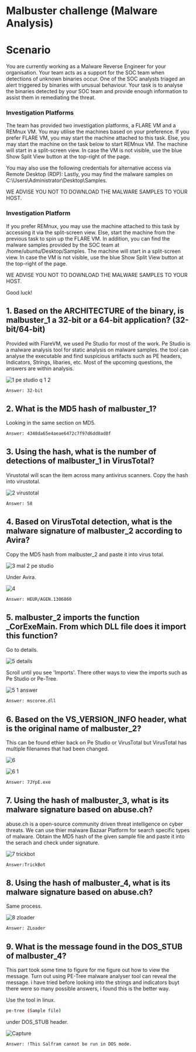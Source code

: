 # Malbuster challenge (Malware Analysis) 

# Scenario 
You are currently working as a Malware Reverse Engineer for your organisation. Your team acts as a support for the SOC team when detections of unknown binaries occur. One of the SOC analysts triaged an alert triggered by binaries with unusual behaviour. Your task is to analyse the binaries detected by your SOC team and provide enough information to assist them in remediating the threat.

### Investigation Platforms
The team has provided two investigation platforms, a FLARE VM and a REMnux VM. You may utilise the machines based on your preference.﻿
If you prefer FLARE VM, you may start the machine attached to this task. Else, you may start the machine on the task below to start REMnux VM.
The machine will start in a split-screen view. In case the VM is not visible, use the blue Show Split View button at the top-right of the page.

You may also use the following credentials for alternative access via Remote Desktop (RDP):
Lastly, you may find the malware samples on C:\Users\Administrator\Desktop\Samples. 

WE ADVISE YOU NOT TO DOWNLOAD THE MALWARE SAMPLES TO YOUR HOST.

### Investigation Platform

If you prefer REMnux, you may use the machine attached to this task by accessing it via the split-screen view.
Else, start the machine from the previous task to spin up the FLARE VM.
In addition, you can find the malware samples provided by the SOC team at /home/ubuntu/Desktop/Samples. 
The machine will start in a split-screen view. In case the VM is not visible, use the blue Show Split View button at the top-right of the page.

WE ADVISE YOU NOT TO DOWNLOAD THE MALWARE SAMPLES TO YOUR HOST.

Good luck!﻿

## 1. Based on the ARCHITECTURE of the binary, is malbuster_1 a 32-bit or a 64-bit application? (32-bit/64-bit)

Provided with FlareVM, we used Pe Studio for most of the work. Pe Studio is a malware analysis tool for static analysis on malware samples. the tool can analyse the executable and find suspicious artifacts such as PE headers, Indicators, Strings, libaries, etc. Most of the upcoming questions, the answers are within analysis. 

![1 pe studio q 1 2](https://github.com/Nath28m/CTF-writeups-tryhackme/assets/115990830/2271631b-75fc-4331-9083-5aac45a6307b)

```bash
Answer: 32-bit
```

## 2. What is the MD5 hash of malbuster_1?

Looking in the same section on MD5.

```bash
Answer: 4348da65e4aeae6472c7f97d6dd8ad8f
```

## 3. Using the hash, what is the number of detections of malbuster_1 in VirusTotal?
Virustotal will scan the item across many antivirus scanners. Copy the hash into virustotal. 

![2 virustotal](https://github.com/Nath28m/CTF-writeups-tryhackme/assets/115990830/c3ffad29-71b7-41e1-bed4-3485df907bf3)

```bash
Answer: 58
```

## 4. Based on VirusTotal detection, what is the malware signature of malbuster_2 according to Avira?

Copy the MD5 hash from malbuster_2 and paste it into virus total.

![3 mal 2 pe studio](https://github.com/Nath28m/CTF-writeups-tryhackme/assets/115990830/a3b4816e-4156-4aae-a046-404a3326aea9)

Under Avira. 

![4](https://github.com/Nath28m/CTF-writeups-tryhackme/assets/115990830/71cdd7f1-ad11-4b11-b68a-2db17d455ca1)


```bash
Answer: HEUR/AGEN.1306860
```

## 5. malbuster_2 imports the function _CorExeMain. From which DLL file does it import this function?

Go to details.

![5 details](https://github.com/Nath28m/CTF-writeups-tryhackme/assets/115990830/5e733b77-2111-45cb-b580-5ba8034755e7)

Scroll until you see 'Imports'. There other ways to view the imports such as Pe Studio or Pe-Tree. 

![5 1 answer](https://github.com/Nath28m/CTF-writeups-tryhackme/assets/115990830/46fa4623-fe67-4bd3-919c-5c7a6fdf5f25)

```bash
Answer: mscoree.dll
```

## 6. Based on the VS_VERSION_INFO header, what is the original name of malbuster_2?

This can be found ethier back on Pe Studio or VirusTotal but VirusTotal has multiple filenames that had been changed. 

![6](https://github.com/Nath28m/CTF-writeups-tryhackme/assets/115990830/7a068d76-117f-43d5-ae57-607cf80c36af)

![6 1](https://github.com/Nath28m/CTF-writeups-tryhackme/assets/115990830/04a5f00f-f415-478a-a5c0-47803410183c)

```bash
Answer: 7JYpE.exe
```

## 7. Using the hash of malbuster_3, what is its malware signature based on abuse.ch?

abuse.ch is a open-source community driven threat intelligence on cyber threats. We can use thier malware Bazaar Platform for search specific types of malware. 
Obtain the MD5 hash of the given sample file and paste it into the serach and check under signature.

![7 trickbot](https://github.com/Nath28m/CTF-writeups-tryhackme/assets/115990830/0fe268da-418d-420b-bdb6-36010f0a4260)

```bash
Answer:TrickBot
```

## 8. Using the hash of malbuster_4, what is its malware signature based on abuse.ch?

Same process.

![8 zloader](https://github.com/Nath28m/CTF-writeups-tryhackme/assets/115990830/8a22e672-a0b3-4148-91db-a39ebd0c0530)

```bash
Answer: ZLoader
```

## 9. What is the message found in the DOS_STUB of malbuster_4?

This part took some time to figure for me figure out how to view the message. Turn out using PE-Tree malware analyser tool can reveal the message. i have tried before looking into the strings and indicators buyt there were so many possible 
answers, i found this is the better way. 

Use the tool in linux.
```bash
pe-tree (Sample file) 
```

under DOS_STUB header. 

![Capture](https://github.com/Nath28m/CTF-writeups-tryhackme/assets/115990830/11a050d3-2849-4e72-9d64-7b7cb9b58f77)

```bash
Answer: !This Salfram cannot be run in DOS mode.
```























